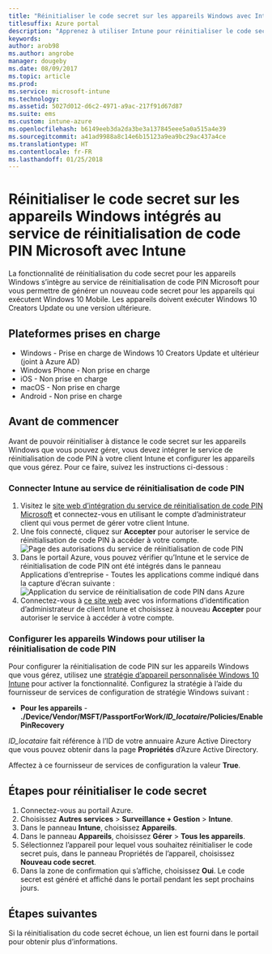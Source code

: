 ```yaml
---
title: "Réinitialiser le code secret sur les appareils Windows avec Intune"
titlesuffix: Azure portal
description: "Apprenez à utiliser Intune pour réinitialiser le code secret sur les appareils Windows intégrés au service de réinitialisation de code PIN Microsoft."
keywords: 
author: arob98
ms.author: angrobe
manager: dougeby
ms.date: 08/09/2017
ms.topic: article
ms.prod: 
ms.service: microsoft-intune
ms.technology: 
ms.assetid: 5027d012-d6c2-4971-a9ac-217f91d67d87
ms.suite: ems
ms.custom: intune-azure
ms.openlocfilehash: b6149eeb3da2da3be3a137845eee5a0a515a4e39
ms.sourcegitcommit: a41ad9988a8c14e6b15123a9ea9bc29ac437a4ce
ms.translationtype: HT
ms.contentlocale: fr-FR
ms.lasthandoff: 01/25/2018
---
```

# <a name="reset-the-passcode-on-windows-devices-integrated-with-the-microsoft-pin-reset-service-using-intune"></a>Réinitialiser le code secret sur les appareils Windows intégrés au service de réinitialisation de code PIN Microsoft avec Intune

La fonctionnalité de réinitialisation du code secret pour les appareils Windows s’intègre au service de réinitialisation de code PIN Microsoft pour vous permettre de générer un nouveau code secret pour les appareils qui exécutent Windows 10 Mobile. Les appareils doivent exécuter Windows 10 Creators Update ou une version ultérieure.

## <a name="supported-platforms"></a>Plateformes prises en charge

- Windows - Prise en charge de Windows 10 Creators Update et ultérieur (joint à Azure AD)
- Windows Phone - Non prise en charge
- iOS - Non prise en charge
- macOS - Non prise en charge
- Android - Non prise en charge


## <a name="before-you-start"></a>Avant de commencer

Avant de pouvoir réinitialiser à distance le code secret sur les appareils Windows que vous pouvez gérer, vous devez intégrer le service de réinitialisation de code PIN à votre client Intune et configurer les appareils que vous gérez. Pour ce faire, suivez les instructions ci-dessous :

### <a name="connect-intune-with-the-pin-reset-service"></a>Connecter Intune au service de réinitialisation de code PIN

1. Visitez le [site web d’intégration du service de réinitialisation de code PIN Microsoft](https://login.windows.net/common/oauth2/authorize?response_type=code&client_id=b8456c59-1230-44c7-a4a2-99b085333e84&resource=https%3A%2F%2Fgraph.windows.net&redirect_uri=https%3A%2F%2Fcred.microsoft.com&state=e9191523-6c2f-4f1d-a4f9-c36f26f89df0&prompt=admin_consent) et connectez-vous en utilisant le compte d’administrateur client qui vous permet de gérer votre client Intune.
2. Une fois connecté, cliquez sur **Accepter** pour autoriser le service de réinitialisation de code PIN à accéder à votre compte.<br>
![Page des autorisations du service de réinitialisation de code PIN](./media/pin-reset-service-application.png)
3. Dans le portail Azure, vous pouvez vérifier qu’Intune et le service de réinitialisation de code PIN ont été intégrés dans le panneau Applications d’entreprise - Toutes les applications comme indiqué dans la capture d’écran suivante :<br>
![Application du service de réinitialisation de code PIN dans Azure](./media/pin-reset-service-home-screen.png)
4. Connectez-vous à [ce site web](https://login.windows.net/common/oauth2/authorize?response_type=code&client_id=9115dd05-fad5-4f9c-acc7-305d08b1b04e&resource=https%3A%2F%2Fcred.microsoft.com%2F&redirect_uri=ms-appx-web%3A%2F%2FMicrosoft.AAD.BrokerPlugin%2F9115dd05-fad5-4f9c-acc7-305d08b1b04e&state=6765f8c5-f4a7-4029-b667-46a6776ad611&prompt=admin_consent) avec vos informations d’identification d’administrateur de client Intune et choisissez à nouveau **Accepter** pour autoriser le service à accéder à votre compte.

### <a name="configure-windows-devices-to-use-pin-reset"></a>Configurer les appareils Windows pour utiliser la réinitialisation de code PIN

Pour configurer la réinitialisation de code PIN sur les appareils Windows que vous gérez, utilisez une [stratégie d’appareil personnalisée Windows 10 Intune](custom-settings-windows-10.md) pour activer la fonctionnalité. Configurez la stratégie à l’aide du fournisseur de services de configuration de stratégie Windows suivant :


- **Pour les appareils** - **./Device/Vendor/MSFT/PassportForWork/*ID_locataire*/Policies/EnablePinRecovery**

*ID_locataire* fait référence à l’ID de votre annuaire Azure Active Directory que vous pouvez obtenir dans la page **Propriétés** d’Azure Active Directory.

Affectez à ce fournisseur de services de configuration la valeur **True**.

## <a name="steps-to-reset-the-passcode"></a>Étapes pour réinitialiser le code secret

1. Connectez-vous au portail Azure.
2. Choisissez **Autres services** > **Surveillance + Gestion** > **Intune**.
3. Dans le panneau **Intune**, choisissez **Appareils**.
4. Dans le panneau **Appareils**, choisissez **Gérer** > **Tous les appareils**.
5. Sélectionnez l’appareil pour lequel vous souhaitez réinitialiser le code secret puis, dans le panneau Propriétés de l’appareil, choisissez **Nouveau code secret**.
6. Dans la zone de confirmation qui s’affiche, choisissez **Oui**. Le code secret est généré et affiché dans le portail pendant les sept prochains jours.

## <a name="next-steps"></a>Étapes suivantes

Si la réinitialisation du code secret échoue, un lien est fourni dans le portail pour obtenir plus d’informations.


